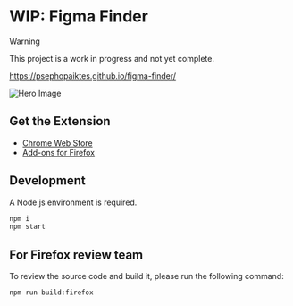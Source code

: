 # WIP: Figma Finder

> [!WARNING]
> This project is a work in progress and not yet complete.

https://psephopaiktes.github.io/figma-finder/

![Hero Image](design/cover.png)

## Get the Extension
* [Chrome Web Store](https://chrome.google.com/webstore/detail/klifomaejfaibpkbigbpljdmelbkehbe)
* [Add-ons for Firefox](TODO)
<!-- * [Edge Add-ons](TODO) -->

## Development
A Node.js environment is required.
```zsh
npm i
npm start
```

## For Firefox review team
To review the source code and build it, please run the following command:
```zsh
npm run build:firefox
```
